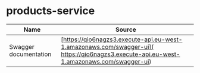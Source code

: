 # products-service

| Name                  | Source                                                                                                                                  |
|-----------------------|-----------------------------------------------------------------------------------------------------------------------------------------|
| Swagger documentation | [https://qio6nagzs3.execute-api.eu-west-1.amazonaws.com/swagger-ui]( https://qio6nagzs3.execute-api.eu-west-1.amazonaws.com/swagger-ui) |
